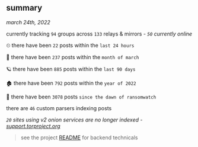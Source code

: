 
## summary
_march 24th, 2022_

currently tracking `94` groups across `133` relays & mirrors - _`50` currently online_

⏲ there have been `22` posts within the `last 24 hours`

🦈 there have been `237` posts within the `month of march`

🪐 there have been `885` posts within the `last 90 days`

🏚 there have been `792` posts within the `year of 2022`

🦕 there have been `3078` posts `since the dawn of ransomwatch`

there are `46` custom parsers indexing posts

_`20` sites using v2 onion services are no longer indexed - [support.torproject.org](https://support.torproject.org/onionservices/v2-deprecation/)_

> see the project [README](https://github.com/thetanz/ransomwatch#ransomwatch--) for backend technicals
